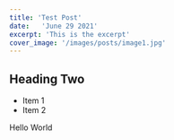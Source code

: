 ```yaml
---
title: 'Test Post'
date:   'June 29 2021'
excerpt: 'This is the excerpt'
cover_image: '/images/posts/image1.jpg'
---
```


## Heading Two

- Item 1
- Item 2

Hello World